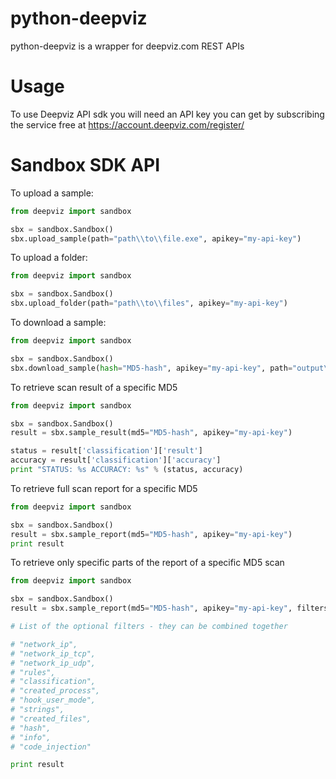 # python-deepviz
python-deepviz is a wrapper for deepviz.com REST APIs

# Usage

To use Deepviz API sdk you will need an API key you can get by
subscribing the service free at https://account.deepviz.com/register/

# Sandbox SDK API

To upload a sample:

```python
from deepviz import sandbox

sbx = sandbox.Sandbox()
sbx.upload_sample(path="path\\to\\file.exe", apikey="my-api-key")
```

To upload a folder:

```python
from deepviz import sandbox

sbx = sandbox.Sandbox()
sbx.upload_folder(path="path\\to\\files", apikey="my-api-key")
```

To download a sample:

```python
from deepviz import sandbox

sbx = sandbox.Sandbox()
sbx.download_sample(hash="MD5-hash", apikey="my-api-key", path="output\\directory\\")
```

To retrieve scan result of a specific MD5

```python
from deepviz import sandbox

sbx = sandbox.Sandbox()
result = sbx.sample_result(md5="MD5-hash", apikey="my-api-key")

status = result['classification']['result']
accuracy = result['classification']['accuracy']
print "STATUS: %s ACCURACY: %s" % (status, accuracy)
```

To retrieve full scan report for a specific MD5

```python
from deepviz import sandbox

sbx = sandbox.Sandbox()
result = sbx.sample_report(md5="MD5-hash", apikey="my-api-key")
print result
```

To retrieve only specific parts of the report of a specific MD5 scan

```python
from deepviz import sandbox

sbx = sandbox.Sandbox()
result = sbx.sample_report(md5="MD5-hash", apikey="my-api-key", filters=["classification","rules"])

# List of the optional filters - they can be combined together

# "network_ip",
# "network_ip_tcp",
# "network_ip_udp",
# "rules",
# "classification",
# "created_process",
# "hook_user_mode",
# "strings",
# "created_files",
# "hash",
# "info",
# "code_injection"

print result
```
